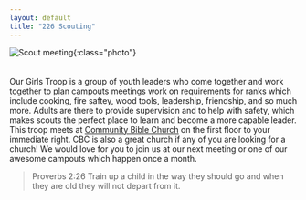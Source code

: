 ```yaml
---
layout: default
title: "226 Scouting"
---
```


![Scout meeting](https://cbc-scouts-226.s3.amazonaws.com/sample.jpg){:class="photo"} <br><br><br>
Our Girls Troop is a group of youth leaders who come together and work together to plan campouts meetings work on requirements for ranks which include cooking, fire saftey, wood tools, leadership, friendship, and so much more. Adults are there to provide supervision and to help with safety, which makes scouts the perfect place to learn and become a more capable leader. This troop meets at [Community Bible Church](https://www.google.com/maps/place/Community+Bible+Church/@29.6083609,-98.4551142,17z/data=!3m1!4b1!4m5!3m4!1s0x865c61f893143835:0x6a9757940e4df853!8m2!3d29.6083609!4d-98.4529255) on the first floor to your immediate right. CBC is also a great church if any of you are looking for a church! We would love for you to join us at our next meeting or one of our awesome campouts which happen once a month.
> Proverbs 2:26 Train up a child in the way they should go and when they are old they will not depart from it.

